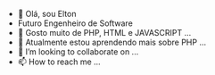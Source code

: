 - 👋 Olá, sou Elton
- Futuro Engenheiro de Software
- 👀 Gosto muito de PHP, HTML e JAVASCRIPT ...
- 🌱 Atualmente estou aprendendo mais sobre PHP ...
- 💞️ I’m looking to collaborate on ...
- 📫 How to reach me ...

<!---
eltnas/eltnas is a ✨ special ✨ repository because its `README.md` (this file) appears on your GitHub profile.
You can click the Preview link to take a look at your changes.
--->

